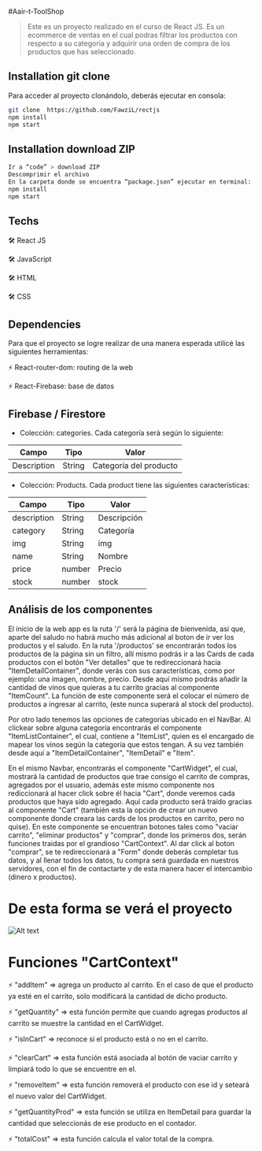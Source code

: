 #Aair-t-ToolShop

> Este es un proyecto realizado en el curso de React JS. Es un ecommerce de ventas en el cual podras filtrar los productos con respecto a su categoria y adquirir una orden de compra de los productos que has seleccionado.

## Installation git clone

Para acceder al proyecto clonándolo, deberás ejecutar en consola: 
```sh
git clone  https://github.com/FawziL/rectjs
npm install 
npm start
```

## Installation download ZIP
```sh
Ir a “code” > download ZIP
Descomprimir el archivo
En la carpeta donde se encuentra “package.json” ejecutar en terminal: 
npm install
npm start
```
## Techs

🛠️ React JS

🛠️ JavaScript

🛠️ HTML

🛠️ CSS

## Dependencies

Para que el proyecto se logre realizar de una manera esperada utilicé las siguientes herramientas:

⚡ React-router-dom: routing de la web

⚡ React-Firebase: base de datos

## Firebase / Firestore

- Colección: categories. Cada categoría será según lo siguiente:

|   Campo      | Tipo   |            Valor       |
| -------------| ------------- | ------------- |
| Description  | String | Categoría del producto|

- Colección: Products. Cada product tiene las siguientes características:

|    Campo      |   Tipo        |   Valor       |
| ------------- | ------------- | ------------- |
|   description |   String      |   Descripción |
|   category    |   String      |   Categoría   |
|       img     |   String      |       img     |
|       name    |   String      |      Nombre   |
|       price   |   number      |     Precio    |
|       stock   |   number      |       stock   |

## Análisis de los componentes

El inicio de la web app es la ruta '/' será la página de bienvenida, asi que, aparte del saludo no habrá mucho más adicional al boton de ir  ver los productos y el saludo. En la ruta '/productos' se encontrarán todos los productos de la página sin un filtro, allí mismo podrás ir a las Cards de cada productos con el botón "Ver detalles" que te redireccionará hacia "ItemDetailContainer", donde verás con sus características, como por ejemplo: una imagen, nombre, precio. Desde aquí mismo podrás añadir la cantidad de vinos que quieras a tu carrito gracias al componente "ItemCount". La función de este componente será el colocar el número de productos a ingresar al carrito, (este nunca superará al stock del producto).

Por otro lado tenemos las opciones de categorias ubicado en el NavBar. Al clickear sobre alguna categoría encontrarás el componente "ItemListContainer", el cual, contiene a "ItemList", quien es el encargado de mapear los vinos según la categoría que estos tengan. A su vez también desde aquí a "ItemDetailContainer", "ItemDetail" e "Item".

En el mismo Navbar, encontrarás el componente "CartWidget", el cual, mostrará la cantidad de productos que trae consigo el carrito de compras, agregados por el usuario, además este mismo componente nos rediccionará al hacer click sobre él hacia "Cart", donde veremos cada productos que haya sido agregado. Aquí cada producto será traído gracias al componente "Cart" (también esta la opción de crear un nuevo componente donde creara las cards de los productos en carrito, pero no quise). En este componente se encuentran botones tales como "vaciar carrito", "eliminar productos" y "comprar", donde los primeros dos, serán funciones traidas por el grandioso "CartContext".  Al dar click al boton "comprar", se te redireccionará a "Form" donde deberás completar tus datos, y al llenar todos los datos, tu compra será guardada en nuestros servidores, con el fin de contactarte y de esta manera hacer el intercambio (dinero x productos).

# De esta forma se verá el proyecto

![Alt text](https://github.com/FawziL/rectjs/blob/main/Docs/demostration.gif)

# Funciones "CartContext"

⚡ "addItem" => agrega un producto al carrito. En el caso de que el producto ya esté en el carrito, solo modificará la cantidad de dicho producto.

⚡ "getQuantity" => esta función permite que cuando agregas productos al carrito se muestre la cantidad en el CartWidget.

⚡ "isInCart" => reconoce si el producto está o no en el carrito.

⚡ "clearCart" => esta función está asociada al botón de vaciar carrito y limpiará todo lo que se encuentre en el.

⚡ "removeItem" => esta función removerá el producto con ese id y seteará el nuevo valor del CartWidget.

⚡ "getQuantityProd" => esta función se utiliza en ItemDetail para guardar la cantidad que seleccionás de ese producto en el contador. 

⚡ "totalCost" => esta función calcula el valor total de la compra.
